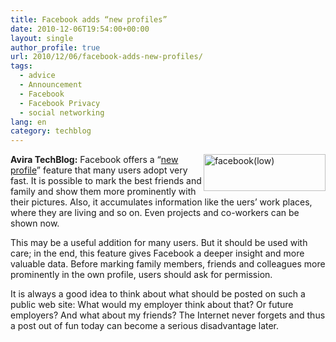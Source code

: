 ```yaml
---
title: Facebook adds “new profiles”
date: 2010-12-06T19:54:00+00:00
layout: single
author_profile: true
url: 2010/12/06/facebook-adds-new-profiles/
tags:
  - advice
  - Announcement
  - Facebook
  - Facebook Privacy
  - social networking
lang: en
category: techblog
---
```

**Avira TechBlog:** [<img title="facebook(low)" border="0" alt="facebook(low)" align="right" src="http://lh6.ggpht.com/_vaUVXcmC3OI/TP04hygZ9tI/AAAAAAAADVo/p43HQ7A4qOQ/facebook%28low%29_thumb%5B1%5D.jpg?imgmax=800" width="195" height="59" />](http://lh6.ggpht.com/_vaUVXcmC3OI/TP04gWD_iKI/AAAAAAAADVk/wVZtq9hZlaQ/s1600-h/facebook%28low%29%5B3%5D.jpg)Facebook offers a “[new profile](https://www.facebook.com/about/profile/)” feature that many users adopt very fast. It is possible to mark the best friends and family and show them more prominently with their pictures. Also, it accumulates information like the uers’ work places, where they are living and so on. Even projects and co-workers can be shown now.

This may be a useful addition for many users. But it should be used with care; in the end, this feature gives Facebook a deeper insight and more valuable data. Before marking family members, friends and colleagues more prominently in the own profile, users should ask for permission.

It is always a good idea to think about what should be posted on such a public web site: What would my employer think about that? Or future employers? And what about my friends? The Internet never forgets and thus a post out of fun today can become a serious disadvantage later.